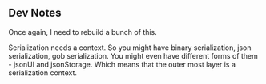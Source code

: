 ## Dev Notes

Once again, I need to rebuild a bunch of this.

Serialization needs a context. So you might have binary serialization, json
serialization, gob serialization. You might even have different forms of them -
jsonUI and jsonStorage. Which means that the outer most layer is a serialization
context.